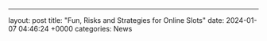 ---
layout: post
title: "Fun, Risks and Strategies for Online Slots"
date:   2024-01-07 04:46:24 +0000
categories: News
